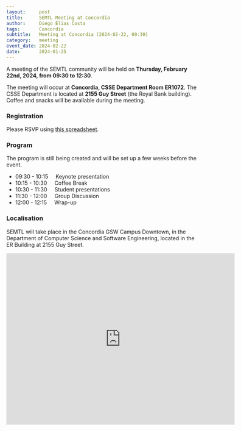 ```yaml
---
layout:     post
title:      SEMTL Meeting at Concordia
author:     Diego Elias Costa
tags: 		Concordia
subtitle:  	Meeting at Concordia (2024-02-22, 09:30)
category:   meeting
event_date: 2024-02-22
date:       2024-01-25
---
```


A meeting of the SEMTL community will be held on **Thursday, February 22nd, 2024, from 09:30 to 12:30**. 

The meeting will occur at **Concordia, CSSE Department Room ER1072**. The CSSE Department is located at **2155 Guy Street** (the Royal Bank building). 
Coffee and snacks will be available during the meeting.


### Registration

Please RSVP using [this spreadsheet](https://docs.google.com/spreadsheets/d/1fG5uRQbvPufsGLUAnelnuzTSneUVe6L1RDAD7ZTWeIE/edit?usp=sharing).

### Program

The program is still being created and will be set up a few weeks before the event.

* 09:30 - 10:15&nbsp;&nbsp;&nbsp;&nbsp; Keynote presentation 
* 10:15 - 10:30&nbsp;&nbsp;&nbsp;&nbsp; Coffee Break
* 10:30 - 11:30&nbsp;&nbsp;&nbsp;&nbsp; Student presentations
* 11:30 - 12:00&nbsp;&nbsp;&nbsp;&nbsp; Group Discussion
* 12:00 - 12:15&nbsp;&nbsp;&nbsp;&nbsp; Wrap-up

### Localisation

SEMTL will take place in the Concordia GSW Campus Downtown, in the Department of Computer Science and Software Engineering, located in the ER Building at 2155 Guy Street. 

<iframe src="https://www.google.com/maps/embed?pb=!1m18!1m12!1m3!1d2796.689642108859!2d-73.5801319!3d45.4961942!2m3!1f0!2f0!3f0!3m2!1i1024!2i768!4f13.1!3m3!1m2!1s0x4cc91a6af0639f6b%3A0xce9a9c76d4f7bd6!2s2155%20Guy%20St%2C%20Montreal%2C%20QC%20H3H%202L9!5e0!3m2!1sen!2sca!4v1706585546251!5m2!1sen!2sca" width="600" height="450" style="border:0;" allowfullscreen="" loading="lazy" referrerpolicy="no-referrer-when-downgrade"></iframe>
